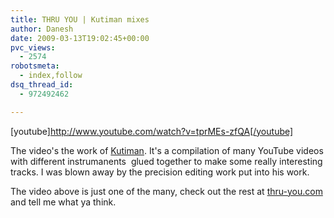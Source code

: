 ```yaml
---
title: THRU YOU | Kutiman mixes
author: Danesh
date: 2009-03-13T19:02:45+00:00
pvc_views:
  - 2574
robotsmeta:
  - index,follow
dsq_thread_id:
  - 972492462

---
```

[youtube]http://www.youtube.com/watch?v=tprMEs-zfQA[/youtube]

The video's the work of [Kutiman][1]. It's a compilation of many YouTube videos with different instrumanents  glued together to make some really interesting tracks. I was blown away by the precision editing work put into his work.

The video above is just one of the many, check out the rest at [thru-you.com][1] and tell me what ya think.

 [1]: http://profile.myspace.com/index.cfm?fuseaction=user.viewprofile&friendid=50079118